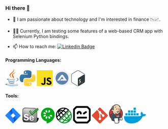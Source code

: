 ### Hi there 👋

- 🚀 I am passionate about technology and I'm interested in finance 📉📈.

- 👨‍🚀 Currently, I am testing some features of a web-based CRM app with Selenium Python bindings.

- 📫 How to reach me: [![Linkedin Badge](https://img.shields.io/badge/-mkimba-blue?style=flat-square&logo=Linkedin&logoColor=white)](https://www.linkedin.com/in/mkimba/)

#### Programming Languages:

<code><img height="55" src="assets/java.png" title="Java" alt="Java" /></code>
<code><img height="50" src="assets/python.png" title="Python" alt="Python" /></code>
<code><img height="50" src="assets/javascript.png" title="JavaScript" alt="JavaScript" /></code>
<code><img height="50" src="assets/autoit.png" title="AutoIt" alt="AutoIt" /></code>
<code><img height="50" src="assets/bash.png" title="Bash" alt="Bash" /></code>

#### Tools:

<code><img height="50" src="assets/jira.png" title="Jira" alt="Jira" /></code>
<code><img height="50" src="assets/selenium.png" title="Selenium" alt="Selenium" /></code>
<code><img height="50" src="assets/cucumber.png" title="Cucumber BDD" alt="Cucumber BDD" /></code>
<code><img height="50" src="assets/REST-assured.png" title="REST-assured" alt="REST-assured" /></code>
<code><img height="55" src="assets/robot_framework.png" title="Robot Framework" alt="Robot Framework" /></code>
<code><img height="50" src="assets/git.png" title="Git" alt="Git" /></code>
<code><img height="60" src="assets/jenkins.png" title="Jenkins" alt="Jenkins" /></code>
<code><img height="50" src="assets/docker.png" title="Docker" alt="Docker" /></code>

<!--
**mk-sdet/mk-sdet** is a ✨ _special_ ✨ repository because its `README.md` (this file) appears on your GitHub profile.

Here are some ideas to get you started:

- 🔭 I’m currently working on ...
- 🌱 I’m currently learning ...
- 👯 I’m looking to collaborate on ...
- 🤔 I’m looking for help with ...
- 💬 Ask me about ...
- 📫 How to reach me: ...
- 😄 Pronouns: ...
- ⚡ Fun fact: ...
-->
